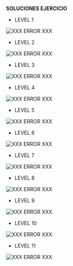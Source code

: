 __SOLUCIONES EJERCICIO__

- LEVEL 1

![XXX ERROR XXX](/imagenes/level1.png)

- LEVEL 2

![XXX ERROR XXX](/imagenes/level2.png)

- LEVEL 3

![XXX ERROR XXX](/imagenes/level3.png)

- LEVEL 4

![XXX ERROR XXX](/imagenes/level4.png)

- LEVEL 5

![XXX ERROR XXX](/imagenes/level5.png)

- LEVEL 6

![XXX ERROR XXX](/imagenes/level6.png)

- LEVEL 7

![XXX ERROR XXX](/imagenes/level7.png)

- LEVEL 8

![XXX ERROR XXX](/imagenes/level8.png)

- LEVEL 9

![XXX ERROR XXX](/imagenes/level9.png)

- LEVEL 10

![XXX ERROR XXX](/imagenes/level10.png)

- LEVEL 11

![XXX ERROR XXX](/imagenes/level11.png)
